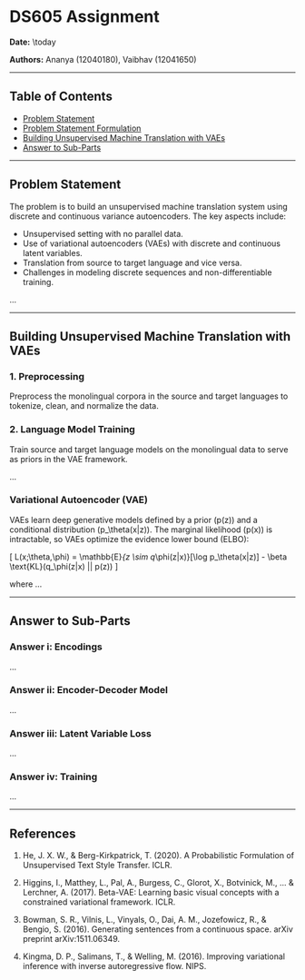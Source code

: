 # DS605 Assignment

**Date:** \today

**Authors:** Ananya (12040180), Vaibhav (12041650)

---

## Table of Contents

- [Problem Statement](#problem-statement)
- [Problem Statement Formulation](#problem-statement-formulation)
- [Building Unsupervised Machine Translation with VAEs](#building-unsupervised-machine-translation-with-vaes)
- [Answer to Sub-Parts](#answer-to-sub-parts)

---

## Problem Statement

The problem is to build an unsupervised machine translation system using discrete and continuous variance autoencoders. The key aspects include:

- Unsupervised setting with no parallel data.
- Use of variational autoencoders (VAEs) with discrete and continuous latent variables.
- Translation from source to target language and vice versa.
- Challenges in modeling discrete sequences and non-differentiable training.

...

---

## Building Unsupervised Machine Translation with VAEs

### 1. Preprocessing

Preprocess the monolingual corpora in the source and target languages to tokenize, clean, and normalize the data.

### 2. Language Model Training

Train source and target language models on the monolingual data to serve as priors in the VAE framework.

...

### Variational Autoencoder (VAE)

VAEs learn deep generative models defined by a prior \(p(z)\) and a conditional distribution \(p_\theta(x|z)\). The marginal likelihood \(p(x)\) is intractable, so VAEs optimize the evidence lower bound (ELBO):

\[
L(x;\theta,\phi) = \mathbb{E}_{z \sim q_\phi(z|x)}[\log p_\theta(x|z)] - \beta \text{KL}(q_\phi(z|x) || p(z))
\]

where ...

---

## Answer to Sub-Parts

### Answer i: Encodings

...

### Answer ii: Encoder-Decoder Model

...

### Answer iii: Latent Variable Loss

...

### Answer iv: Training

...

---

## References

1. He, J. X. W., & Berg-Kirkpatrick, T. (2020). A Probabilistic Formulation of Unsupervised Text Style Transfer. ICLR.

2. Higgins, I., Matthey, L., Pal, A., Burgess, C., Glorot, X., Botvinick, M., ... & Lerchner, A. (2017). Beta-VAE: Learning basic visual concepts with a constrained variational framework. ICLR.

3. Bowman, S. R., Vilnis, L., Vinyals, O., Dai, A. M., Jozefowicz, R., & Bengio, S. (2016). Generating sentences from a continuous space. arXiv preprint arXiv:1511.06349.

4. Kingma, D. P., Salimans, T., & Welling, M. (2016). Improving variational inference with inverse autoregressive flow. NIPS.
